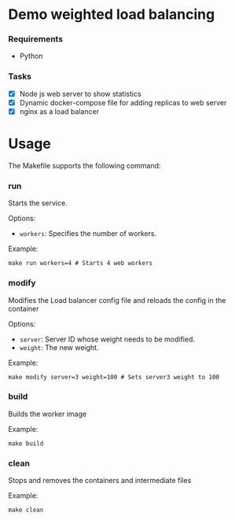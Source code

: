 # Demo weighted load balancing

### Requirements

- Python


### Tasks

- [x] Node js web server to show statistics
- [x] Dynamic docker-compose file for adding replicas to web server
- [x] nginx as a load balancer

# Usage

The Makefile supports the following command: 

### run

Starts the service.

Options:

- `workers`: Specifies the number of workers.

Example:

```
make run workers=4 # Starts 4 web workers
```

### modify

Modifies the Load balancer config file and reloads the config in the container

Options:

- `server`: Server ID whose weight needs to be modified.
- `weight`: The new weight.

Example:

```
make modify server=3 weight=100 # Sets server3 weight to 100
```

### build

Builds the worker image

Example:

```
make build
```

### clean

Stops and removes the containers and intermediate files

Example:

```
make clean
```


